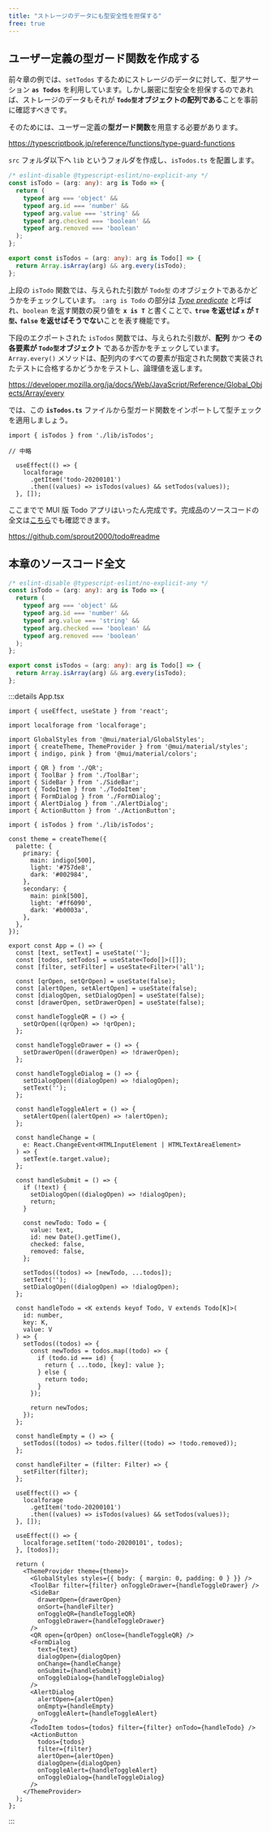 ```yaml
---
title: "ストレージのデータにも型安全性を担保する"
free: true
---
```


## ユーザー定義の型ガード関数を作成する

前々章の例では、`setTodos` するためにストレージのデータに対して、型アサーション **`as Todos`** を利用しています。しかし厳密に型安全を担保するのであれば、ストレージのデータもそれが **`Todo型`オブジェクトの配列である**ことを事前に確認すべきです。

そのためには、ユーザー定義の**型ガード関数**を用意する必要があります。

https://typescriptbook.jp/reference/functions/type-guard-functions

`src` フォルダ以下へ `lib` というフォルダを作成し、`isTodos.ts` を配置します。

```ts:src/lib/isTodo.ts
/* eslint-disable @typescript-eslint/no-explicit-any */
const isTodo = (arg: any): arg is Todo => {
  return (
    typeof arg === 'object' &&
    typeof arg.id === 'number' &&
    typeof arg.value === 'string' &&
    typeof arg.checked === 'boolean' &&
    typeof arg.removed === 'boolean'
  );
};

export const isTodos = (arg: any): arg is Todo[] => {
  return Array.isArray(arg) && arg.every(isTodo);
};
```

上段の `isTodo` 関数では、与えられた引数が `Todo型` のオブジェクトであるかどうかをチェックしています。
`:arg is Todo` の部分は [_Type predicate_](https://typescriptbook.jp/reference/functions/type-guard-functions) と呼ばれ、`boolean` を返す関数の戻り値を **`x is T`** と書くことで､ **`true` を返せば `x` が `T型`､ `false` を返せばそうでない**ことを表す機能です。

下段のエクポートされた `isTodos` 関数では、与えられた引数が、**配列** かつ **その各要素が `Todo型`オブジェクト** であるか否かをチェックしています。
`Array.every()` メソッドは、配列内のすべての要素が指定された関数で実装されたテストに合格するかどうかをテストし、論理値を返します。

https://developer.mozilla.org/ja/docs/Web/JavaScript/Reference/Global_Objects/Array/every

では、この **`isTodos.ts`** ファイルから型ガード関数をインポートして型チェックを適用しましょう。

```jsx:src/App.tsx
import { isTodos } from './lib/isTodos';

// 中略

  useEffect(() => {
    localforage
      .getItem('todo-20200101')
      .then((values) => isTodos(values) && setTodos(values));
  }, []);
```

ここまでで MUI 版 Todo アプリはいったん完成です。完成品のソースコードの全文は[こちら](https://github.com/sprout2000/todo)でも確認できます。

https://github.com/sprout2000/todo#readme

## 本章のソースコード全文

```ts:src/lib/isTodos.ts
/* eslint-disable @typescript-eslint/no-explicit-any */
const isTodo = (arg: any): arg is Todo => {
  return (
    typeof arg === 'object' &&
    typeof arg.id === 'number' &&
    typeof arg.value === 'string' &&
    typeof arg.checked === 'boolean' &&
    typeof arg.removed === 'boolean'
  );
};

export const isTodos = (arg: any): arg is Todo[] => {
  return Array.isArray(arg) && arg.every(isTodo);
};
```

:::details App.tsx

```tsx:src/App.tsx
import { useEffect, useState } from 'react';

import localforage from 'localforage';

import GlobalStyles from '@mui/material/GlobalStyles';
import { createTheme, ThemeProvider } from '@mui/material/styles';
import { indigo, pink } from '@mui/material/colors';

import { QR } from './QR';
import { ToolBar } from './ToolBar';
import { SideBar } from './SideBar';
import { TodoItem } from './TodoItem';
import { FormDialog } from './FormDialog';
import { AlertDialog } from './AlertDialog';
import { ActionButton } from './ActionButton';

import { isTodos } from './lib/isTodos';

const theme = createTheme({
  palette: {
    primary: {
      main: indigo[500],
      light: '#757de8',
      dark: '#002984',
    },
    secondary: {
      main: pink[500],
      light: '#ff6090',
      dark: '#b0003a',
    },
  },
});

export const App = () => {
  const [text, setText] = useState('');
  const [todos, setTodos] = useState<Todo[]>([]);
  const [filter, setFilter] = useState<Filter>('all');

  const [qrOpen, setQrOpen] = useState(false);
  const [alertOpen, setAlertOpen] = useState(false);
  const [dialogOpen, setDialogOpen] = useState(false);
  const [drawerOpen, setDrawerOpen] = useState(false);

  const handleToggleQR = () => {
    setQrOpen((qrOpen) => !qrOpen);
  };

  const handleToggleDrawer = () => {
    setDrawerOpen((drawerOpen) => !drawerOpen);
  };

  const handleToggleDialog = () => {
    setDialogOpen((dialogOpen) => !dialogOpen);
    setText('');
  };

  const handleToggleAlert = () => {
    setAlertOpen((alertOpen) => !alertOpen);
  };

  const handleChange = (
    e: React.ChangeEvent<HTMLInputElement | HTMLTextAreaElement>
  ) => {
    setText(e.target.value);
  };

  const handleSubmit = () => {
    if (!text) {
      setDialogOpen((dialogOpen) => !dialogOpen);
      return;
    }

    const newTodo: Todo = {
      value: text,
      id: new Date().getTime(),
      checked: false,
      removed: false,
    };

    setTodos((todos) => [newTodo, ...todos]);
    setText('');
    setDialogOpen((dialogOpen) => !dialogOpen);
  };

  const handleTodo = <K extends keyof Todo, V extends Todo[K]>(
    id: number,
    key: K,
    value: V
  ) => {
    setTodos((todos) => {
      const newTodos = todos.map((todo) => {
        if (todo.id === id) {
          return { ...todo, [key]: value };
        } else {
          return todo;
        }
      });

      return newTodos;
    });
  };

  const handleEmpty = () => {
    setTodos((todos) => todos.filter((todo) => !todo.removed));
  };

  const handleFilter = (filter: Filter) => {
    setFilter(filter);
  };

  useEffect(() => {
    localforage
      .getItem('todo-20200101')
      .then((values) => isTodos(values) && setTodos(values));
  }, []);

  useEffect(() => {
    localforage.setItem('todo-20200101', todos);
  }, [todos]);

  return (
    <ThemeProvider theme={theme}>
      <GlobalStyles styles={{ body: { margin: 0, padding: 0 } }} />
      <ToolBar filter={filter} onToggleDrawer={handleToggleDrawer} />
      <SideBar
        drawerOpen={drawerOpen}
        onSort={handleFilter}
        onToggleQR={handleToggleQR}
        onToggleDrawer={handleToggleDrawer}
      />
      <QR open={qrOpen} onClose={handleToggleQR} />
      <FormDialog
        text={text}
        dialogOpen={dialogOpen}
        onChange={handleChange}
        onSubmit={handleSubmit}
        onToggleDialog={handleToggleDialog}
      />
      <AlertDialog
        alertOpen={alertOpen}
        onEmpty={handleEmpty}
        onToggleAlert={handleToggleAlert}
      />
      <TodoItem todos={todos} filter={filter} onTodo={handleTodo} />
      <ActionButton
        todos={todos}
        filter={filter}
        alertOpen={alertOpen}
        dialogOpen={dialogOpen}
        onToggleAlert={handleToggleAlert}
        onToggleDialog={handleToggleDialog}
      />
    </ThemeProvider>
  );
};
```

:::
